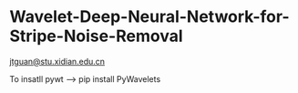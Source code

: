 # Wavelet-Deep-Neural-Network-for-Stripe-Noise-Removal

jtguan@stu.xidian.edu.cn

To insatll pywt --> pip install PyWavelets


